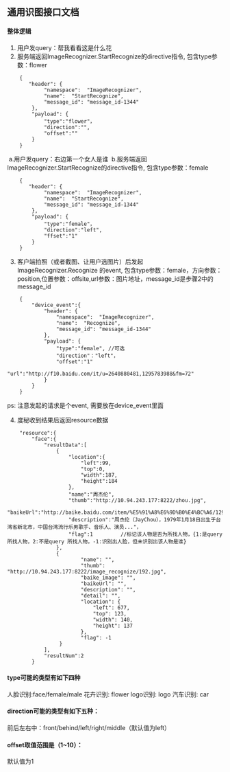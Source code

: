 ## 通用识图接口文档
#### 整体逻辑
1. 用户发query：帮我看看这是什么花
2. 服务端返回ImageRecognizer.StartRecognize的directive指令, 包含type参数：flower
```
    {
       "header": {
            "namespace":  "ImageRecognizer",
            "name":  "StartRecognize",
            "message_id": "message_id-1344"
        },
        "payload": {
            "type":"flower"，
            "direction":"",
            "offset":""
        }
    }
```
  a.用户发query：右边第一个女人是谁
  b.服务端返回ImageRecognizer.StartRecognize的directive指令, 包含type参数：female
```
    {
       "header": {
            "namespace":  "ImageRecognizer",
            "name":  "StartRecognize",
            "message_id": "message_id-1344"
        },
        "payload": {
            "type":"female"，
            "direction":"left",
            "ffset":"1"
        }
    }
```
3. 客户端拍照（或者截图、让用户选图片）后发起ImageRecognizer.Recognize 的event, 包含type参数：female，方向参数：position,位置参数：offsite,url参数：图片地址，message_id是步骤2中的message_id
```
    {
        "device_event":{
            "header": {
                "namespace":  "ImageRecognizer",
                "name":  "Recognize",
                "message_id": "message_id-1344"
            },
            "payload": {
                "type":"female", //可选
                "direction"："left"，
                "offset":"1"
                "url":"http://f10.baidu.com/it/u=2640880481,1295783988&fm=72"
            }
        }
    }
```
ps: 注意发起的请求是个event, 需要放在device_event里面

4. 度秘收到结果后返回resource数据
```
    "resource":{
        "face":{
            "resultData":[
                {
                    "location":{
                        "left":99,
                        "top":0,
                        "width":187,
                        "height":184
                    },
                    "name":"周杰伦",
                    "thumb":"http://10.94.243.177:8222/zhou.jpg",
                    "baikeUrl":"http://baike.baidu.com/item/%E5%91%A8%E6%9D%B0%E4%BC%A6/129156",
                    "description":"周杰伦（JayChou），1979年1月18日出生于台湾省新北市，中国台湾流行乐男歌手、音乐人、演员..."，
                    "flag":1         //标记该人物是否为所找人物，{1:是query所找人物，2:不是query 所找人物，-1:识别出人脸，但未识别出该人物是谁}
                },
                {
                        "name": "",
                        "thumb": "http://10.94.243.177:8222/image_recognize/192.jpg",
                        "baike_image": "",
                        "baikeUrl": "",
                        "description": "",
                        "detail": "",
                        "location": {
                            "left": 677,
                            "top": 123,
                            "width": 140,
                            "height": 137
                        },
                        "flag": -1
                 }
            ],
            "resultNum":2
        }

```
#### type可能的类型有如下四种
人脸识别:face/female/male
花卉识别: flower
logo识别: logo
汽车识别: car

#### direction可能的类型有如下五种：
前后左右中：front/behind/left/right/middle（默认值为left）

#### offset取值范围是（1~10）：
默认值为1
